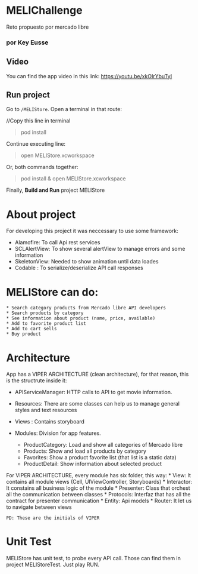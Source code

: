 # MELIChallenge
 Reto propuesto por mercado libre
 
 ### por Key Eusse

## Video
You can find the app video in this link:
https://youtu.be/xkOIrYbuTyI


## Run project

Go to `/MELIStore`. Open a terminal in that route:

//Copy this line in terminal
> pod install

Continue executing line: 
> open MELIStore.xcworkspace

Or, both commands together:

> pod install & open MELIStore.xcworkspace

Finally,  **Build and Run** project MELIStore


# About project

 For developing this project it was neccessary to use some framework:

* Alamofire: To call Api rest services
* SCLAlertView: To show several alertView to manage errors and some information
* SkeletonView: Needed to show animation until data loades
* Codable : To serialize/deserialize API call responses


# MELIStore can do:

    * Search category products from Mercado libre API developers
    * Search products by category
    * See information about product (name, price, available)
    * Add to favorite product list
    * Add to cart sells
    * Buy product


# Architecture

App has a VIPER ARCHITECTURE (clean architecture), for that reason, this is the structrute inside it:

- APIServiceManager: HTTP calls to API to get movie information.

- Resources: There are some classes can help us to manage general styles and text resources

- Views : Contains storyboard 

- Modules: Division for app features.
    * ProductCategory: Load and show all categories of Mercado libre
    * Products: Show and load all products by category
    * Favorites: Show a product favorite list (that list is a static data)
    * ProductDetail: Show information about selected product
    
For VIPER ARCHITECTURE, every module has six folder, this way:
    * View: It contains all module views (Cell, UIViewController, Storyboards)
    * Interactor: It constains all business logic of the module
    * Presenter: Class that orchest all the communication between classes
    * Protocols: Interfaz that has all the contract for presenter communication
    * Entity: Api models
    * Router: It let us to navigate between views
    
    PD: These are the initials of VIPER


# Unit Test
 MELIStore has unit test, to probe every API call. Those can find them in project MELIStoreTest.
 Just play RUN.

